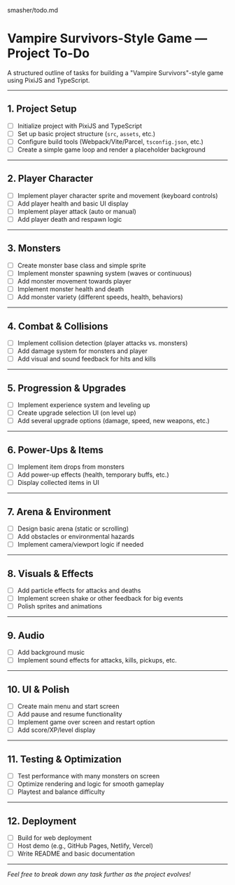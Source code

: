 smasher/todo.md
# Vampire Survivors-Style Game — Project To-Do

A structured outline of tasks for building a "Vampire Survivors"-style game using PixiJS and TypeScript.

---

## 1. Project Setup
- [ ] Initialize project with PixiJS and TypeScript
- [ ] Set up basic project structure (`src`, `assets`, etc.)
- [ ] Configure build tools (Webpack/Vite/Parcel, `tsconfig.json`, etc.)
- [ ] Create a simple game loop and render a placeholder background

---

## 2. Player Character
- [ ] Implement player character sprite and movement (keyboard controls)
- [ ] Add player health and basic UI display
- [ ] Implement player attack (auto or manual)
- [ ] Add player death and respawn logic

---

## 3. Monsters
- [ ] Create monster base class and simple sprite
- [ ] Implement monster spawning system (waves or continuous)
- [ ] Add monster movement towards player
- [ ] Implement monster health and death
- [ ] Add monster variety (different speeds, health, behaviors)

---

## 4. Combat & Collisions
- [ ] Implement collision detection (player attacks vs. monsters)
- [ ] Add damage system for monsters and player
- [ ] Add visual and sound feedback for hits and kills

---

## 5. Progression & Upgrades
- [ ] Implement experience system and leveling up
- [ ] Create upgrade selection UI (on level up)
- [ ] Add several upgrade options (damage, speed, new weapons, etc.)

---

## 6. Power-Ups & Items
- [ ] Implement item drops from monsters
- [ ] Add power-up effects (health, temporary buffs, etc.)
- [ ] Display collected items in UI

---

## 7. Arena & Environment
- [ ] Design basic arena (static or scrolling)
- [ ] Add obstacles or environmental hazards
- [ ] Implement camera/viewport logic if needed

---

## 8. Visuals & Effects
- [ ] Add particle effects for attacks and deaths
- [ ] Implement screen shake or other feedback for big events
- [ ] Polish sprites and animations

---

## 9. Audio
- [ ] Add background music
- [ ] Implement sound effects for attacks, kills, pickups, etc.

---

## 10. UI & Polish
- [ ] Create main menu and start screen
- [ ] Add pause and resume functionality
- [ ] Implement game over screen and restart option
- [ ] Add score/XP/level display

---

## 11. Testing & Optimization
- [ ] Test performance with many monsters on screen
- [ ] Optimize rendering and logic for smooth gameplay
- [ ] Playtest and balance difficulty

---

## 12. Deployment
- [ ] Build for web deployment
- [ ] Host demo (e.g., GitHub Pages, Netlify, Vercel)
- [ ] Write README and basic documentation

---

*Feel free to break down any task further as the project evolves!*